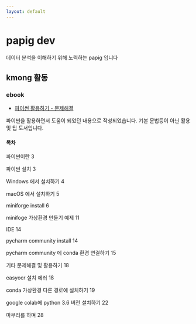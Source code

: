 ```yaml
---
layout: default
---
```


# papig dev 

데이터 분석을 이해하기 위해 노력하는 papig 입니다


## kmong 활동

### ebook

- [파이썬 활용하기 - 문제해결](https://kmong.com/self-marketing/456995/Mysktg0hpV)

파이썬을 활용하면서 도움이 되었던 내용으로 작성되었습니다.
기본 문법등이 아닌 활용 및 팁 도서입니다.

 
#### 목차

파이썬이란	                                  3

파이썬 설치	                                3

  Windows 에서 설치하기	                      4
  
  macOS 에서 설치하기	                        5
  
  miniforge install	                        6
  
minifoge 가상환경 만들기 예제	               11

IDE	                                       14

  pycharm community install	               14
  
  pycharm community 에 conda 환경 연결하기	 15
  
기타 문제해결 및 활용하기	                   18

  easyocr 설치 에러	                       18
  
  conda 가상환경 다른 경로에 설치하기	         19
  
  google colab에 python 3.6 버전 설치하기	   22
  
마무리를 하며	                               28

